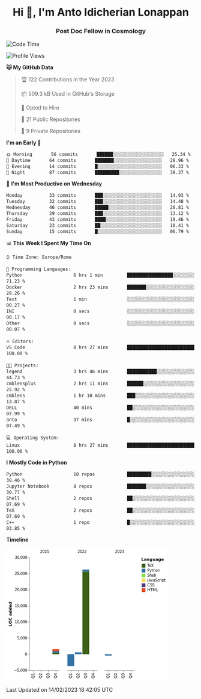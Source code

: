 
<h1 align="center">Hi 👋, I'm Anto Idicherian Lonappan</h1>
<h3 align="center">Post Doc Fellow in Cosmology</h3>

<!--START_SECTION:waka-->
![Code Time](http://img.shields.io/badge/Code%20Time-153%20hrs%2014%20mins-blue)

![Profile Views](http://img.shields.io/badge/Profile%20Views-6-blue)

**🐱 My GitHub Data** 

> 🏆 122 Contributions in the Year 2023
 > 
> 📦 509.3 kB Used in GitHub's Storage 
 > 
> 💼 Opted to Hire
 > 
> 📜 21 Public Repositories 
 > 
> 🔑 9 Private Repositories  
 > 
**I'm an Early 🐤** 

```text
🌞 Morning       56 commits       ██████░░░░░░░░░░░░░░░░░░░   25.34 % 
🌆 Daytime       64 commits       ███████░░░░░░░░░░░░░░░░░░   28.96 % 
🌃 Evening       14 commits       █░░░░░░░░░░░░░░░░░░░░░░░░   06.33 % 
🌙 Night         87 commits       █████████░░░░░░░░░░░░░░░░   39.37 % 

```
📅 **I'm Most Productive on Wednesday** 

```text
Monday          33 commits       ███░░░░░░░░░░░░░░░░░░░░░░   14.93 % 
Tuesday         32 commits       ███░░░░░░░░░░░░░░░░░░░░░░   14.48 % 
Wednesday       46 commits       █████░░░░░░░░░░░░░░░░░░░░   20.81 % 
Thursday        29 commits       ███░░░░░░░░░░░░░░░░░░░░░░   13.12 % 
Friday          43 commits       ████░░░░░░░░░░░░░░░░░░░░░   19.46 % 
Saturday        23 commits       ██░░░░░░░░░░░░░░░░░░░░░░░   10.41 % 
Sunday          15 commits       █░░░░░░░░░░░░░░░░░░░░░░░░   06.79 % 

```


📊 **This Week I Spent My Time On** 

```text
⌚︎ Time Zone: Europe/Rome

💬 Programming Languages: 
Python                   6 hrs 1 min         █████████████████░░░░░░░░   71.23 % 
Docker                   2 hrs 23 mins       ███████░░░░░░░░░░░░░░░░░░   28.26 % 
Text                     1 min               ░░░░░░░░░░░░░░░░░░░░░░░░░   00.27 % 
INI                      0 secs              ░░░░░░░░░░░░░░░░░░░░░░░░░   00.17 % 
Other                    0 secs              ░░░░░░░░░░░░░░░░░░░░░░░░░   00.07 % 

🔥 Editors: 
VS Code                  8 hrs 27 mins       █████████████████████████   100.00 % 

🐱‍💻 Projects: 
legend                   3 hrs 46 mins       ███████████░░░░░░░░░░░░░░   44.73 % 
cmblensplus              2 hrs 11 mins       ██████░░░░░░░░░░░░░░░░░░░   25.92 % 
cmblens                  1 hr 10 mins        ███░░░░░░░░░░░░░░░░░░░░░░   13.87 % 
DELL                     40 mins             ██░░░░░░░░░░░░░░░░░░░░░░░   07.99 % 
anto                     37 mins             █░░░░░░░░░░░░░░░░░░░░░░░░   07.49 % 

💻 Operating System: 
Linux                    8 hrs 27 mins       █████████████████████████   100.00 % 

```

**I Mostly Code in Python** 

```text
Python                   10 repos            █████████░░░░░░░░░░░░░░░░   38.46 % 
Jupyter Notebook         8 repos             ███████░░░░░░░░░░░░░░░░░░   30.77 % 
Shell                    2 repos             ██░░░░░░░░░░░░░░░░░░░░░░░   07.69 % 
TeX                      2 repos             ██░░░░░░░░░░░░░░░░░░░░░░░   07.69 % 
C++                      1 repo              █░░░░░░░░░░░░░░░░░░░░░░░░   03.85 % 

```


**Timeline**

![Chart not found](https://raw.githubusercontent.com/antolonappan/antolonappan/main/charts/bar_graph.png) 


 Last Updated on 14/02/2023 18:42:05 UTC
<!--END_SECTION:waka-->
